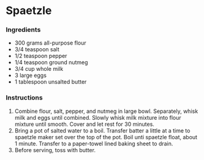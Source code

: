 # Spaetzle

### Ingredients

- 300 grams all-purpose flour
- 3/4 teaspoon salt
- 1/2 teaspoon pepper
- 1/4 teaspoon ground nutmeg
- 3/4 cup whole milk
- 3 large eggs
- 1 tablespoon unsalted butter

### Instructions

1. Combine flour, salt, pepper, and nutmeg in large bowl. Separately, whisk milk and eggs until combined. Slowly whisk milk mixture into flour mixture until smooth. Cover and let rest for 30 minutes.
2. Bring a pot of salted water to a boil. Transfer batter a little at a time to spaetzle maker set over the top of the pot. Boil unti spaetzle float, about 1 minute. Transfer to a paper-towel lined baking sheet to drain.
3. Before serving, toss with butter.
